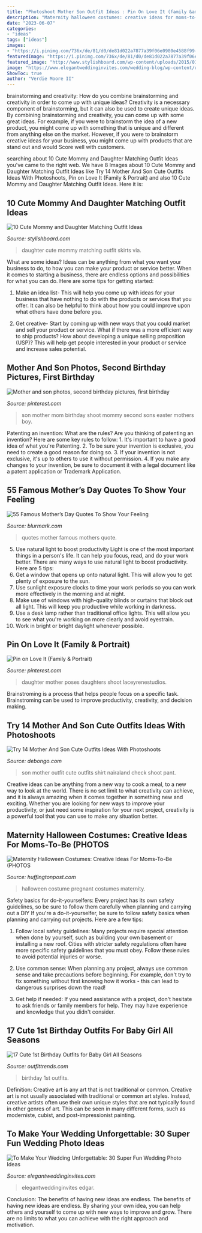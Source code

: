 ```yaml
---
title: "Photoshoot Mother Son Outfit Ideas : Pin On Love It (family &amp; Portrait)"
description: "Maternity halloween costumes: creative ideas for moms-to-be (photos"
date: "2023-06-07"
categories:
- "ideas"
tags: ["ideas"]
images:
- "https://i.pinimg.com/736x/de/81/d0/de81d022a7877a39f06e0980e4588f99--mother-daughter-photos-mother-daughters.jpg"
featuredImage: "https://i.pinimg.com/736x/de/81/d0/de81d022a7877a39f06e0980e4588f99--mother-daughter-photos-mother-daughters.jpg"
featured_image: "http://www.stylishboard.com/wp-content/uploads/2015/01/328.jpg"
image: "https://www.elegantweddinginvites.com/wedding-blog/wp-content/uploads/2015/12/funny-and-cute-wedding-photo-of-groom-and-son.jpg"
ShowToc: true
author: "Verdie Moore II"
---
```



brainstorming and creativity: How do you combine brainstorming and creativity in order to come up with unique ideas?
Creativity is a necessary component of brainstorming, but it can also be used to create unique ideas. By combining brainstorming and creativity, you can come up with some great ideas. For example, if you were to brainstorm the idea of a new product, you might come up with something that is unique and different from anything else on the market. However, if you were to brainstorm creative ideas for your business, you might come up with products that are stand out and would Score well with customers.

	

		
searching about 10 Cute Mommy and Daughter Matching Outfit Ideas you've came to the right web. We have 8 Images about 10 Cute Mommy and Daughter Matching Outfit Ideas like Try 14 Mother And Son Cute Outfits Ideas With Photoshoots, Pin on Love It (Family &amp; Portrait) and also 10 Cute Mommy and Daughter Matching Outfit Ideas. Here it is:
		
    
## 10 Cute Mommy And Daughter Matching Outfit Ideas

<img loading=lazy src="http://www.stylishboard.com/wp-content/uploads/2015/01/328.jpg" onerror="this.onerror=null;this.src='https://tse3.mm.bing.net/th?id=OIP.9Yk51trS9iecSsQcfi7M-AHaLF&amp;pid=15.1';" alt="10 Cute Mommy and Daughter Matching Outfit Ideas">

_Source: stylishboard.com_

>daughter cute mommy matching outfit skirts via. 

	

What are some ideas?
Ideas can be anything from what you want your business to do, to how you can make your product or service better. When it comes to starting a business, there are endless options and possibilities for what you can do. Here are some tips for getting started: 
1. Make an idea list- This will help you come up with ideas for your business that have nothing to do with the products or services that you offer. It can also be helpful to think about how you could improve upon what others have done before you.

2. Get creative- Start by coming up with new ways that you could market and sell your product or service. What if there was a more efficient way to ship products? How about developing a unique selling proposition (USP)? This will help get people interested in your product or service and increase sales potential. 


    
## Mother And Son Photos, Second Birthday Pictures, First Birthday

<img loading=lazy src="https://i.pinimg.com/736x/48/3a/7e/483a7e47b76d994cf6bc384d40582301--mothers-day-photo-shoot-sons-mother-and-son-photo-ideas.jpg" onerror="this.onerror=null;this.src='https://tse3.mm.bing.net/th?id=OIP.yeQsQv7VcHpX34mfLeLx0QHaLF&amp;pid=15.1';" alt="Mother and son photos, second birthday pictures, first birthday">

_Source: pinterest.com_

>son mother mom birthday shoot mommy second sons easter mothers boy. 

	

Patenting an invention: What are the rules?
Are you thinking of patenting an invention? Here are some key rules to follow: 1. It's important to have a good idea of what you're Patenting. 
2. To be sure your invention is exclusive, you need to create a good reason for doing so. 
3. If your invention is not exclusive, it's up to others to use it without permission. 4. If you make any changes to your invention, be sure to document it with a legal document like a patent application or Trademark Application. 
    
## 55 Famous Mother’s Day Quotes To Show Your Feeling

<img loading=lazy src="https://www.blurmark.com/wp-content/uploads/2017/03/Mothers-Day-Quote-56.jpg" onerror="this.onerror=null;this.src='https://tse4.mm.bing.net/th?id=OIP.DK9rcLnIICAEbVtgE1_y0AHaEZ&amp;pid=15.1';" alt="55 Famous Mother’s Day Quotes To Show Your Feeling">

_Source: blurmark.com_

>quotes mother famous mothers quote. 

	

5) Use natural light to boost productivity
Light is one of the most important things in a person's life. It can help you focus, read, and do your work better. There are many ways to use natural light to boost productivity. Here are 5 tips:
1) Get a window that opens up onto natural light. This will allow you to get plenty of exposure to the sun.
2) Use sunlight exposure clocks to time your work periods so you can work more effectively in the morning and at night.
3) Make use of windows with high-quality blinds or curtains that block out all light. This will keep you productive while working in darkness.
4) Use a desk lamp rather than traditional office lights. This will allow you to see what you're working on more clearly and avoid eyestrain.
5) Work in bright or bright daylight whenever possible.

    
## Pin On Love It (Family &amp; Portrait)

<img loading=lazy src="https://i.pinimg.com/736x/de/81/d0/de81d022a7877a39f06e0980e4588f99--mother-daughter-photos-mother-daughters.jpg" onerror="this.onerror=null;this.src='https://tse3.mm.bing.net/th?id=OIP.oDHzjwRDUgky-suL_0ZhUgHaLD&amp;pid=15.1';" alt="Pin on Love It (Family &amp; Portrait)">

_Source: pinterest.com_

>daughter mother poses daughters shoot laceyrenestudios. 

	

Brainstroming is a process that helps people focus on a specific task. Brainstroming can be used to improve productivity, creativity, and decision making.

    
## Try 14 Mother And Son Cute Outfits Ideas With Photoshoots

<img loading=lazy src="https://www.debongo.com/wp-content/uploads/2016/04/Cute-Mother-Son-Outfit-Ideas-4.jpg" onerror="this.onerror=null;this.src='https://tse4.mm.bing.net/th?id=OIP.1QuD0SxMtSiKoTqoRQkhKQHaHa&amp;pid=15.1';" alt="Try 14 Mother And Son Cute Outfits Ideas With Photoshoots">

_Source: debongo.com_

>son mother outfit cute outfits shirt nairaland check shoot pant. 

	

Creative ideas can be anything from a new way to cook a meal, to a new way to look at the world. There is no set limit to what creativity can achieve, and it is always amazing when it comes together in something new and exciting. Whether you are looking for new ways to improve your productivity, or just need some inspiration for your next project, creativity is a powerful tool that you can use to make any situation better.

    
## Maternity Halloween Costumes: Creative Ideas For Moms-To-Be (PHOTOS

<img loading=lazy src="https://s-i.huffpost.com/gen/797814/images/o-PREGNANT-COSTUME-IDEA-facebook.jpg" onerror="this.onerror=null;this.src='https://tse1.mm.bing.net/th?id=OIP.cHw8ch3sATujEZT3v6eZNQHaJL&amp;pid=15.1';" alt="Maternity Halloween Costumes: Creative Ideas For Moms-To-Be (PHOTOS">

_Source: huffingtonpost.com_

>halloween costume pregnant costumes maternity. 

	

Safety basics for do-it-yourselfers: Every project has its own safety guidelines, so be sure to follow them carefully when planning and carrying out a DIY
If you're a do-it-yourselfer, be sure to follow safety basics when planning and carrying out projects. Here are a few tips:
1. Follow local safety guidelines: Many projects require special attention when done by yourself, such as building your own basement or installing a new roof. Cities with stricter safety regulations often have more specific safety guidelines that you must obey. Follow these rules to avoid potential injuries or worse.

2. Use common sense: When planning any project, always use common sense and take precautions before beginning. For example, don't try to fix something without first knowing how it works - this can lead to dangerous surprises down the road!

3. Get help if needed: If you need assistance with a project, don't hesitate to ask friends or family members for help. They may have experience and knowledge that you didn't consider.

    
## 17 Cute 1st Birthday Outfits For Baby Girl All Seasons

<img loading=lazy src="https://www.outfittrends.com/wp-content/uploads/2015/04/a27364a6ab4c278576f25d9171826de2.jpg" onerror="this.onerror=null;this.src='https://tse2.mm.bing.net/th?id=OIP.lO88CoVENyJikMtt4cLlrwHaKX&amp;pid=15.1';" alt="17 Cute 1st Birthday Outfits for Baby Girl All Seasons">

_Source: outfittrends.com_

>birthday 1st outfits. 

	

Definition: Creative art is any art that is not traditional or common.
Creative art is not usually associated with traditional or common art styles. Instead, creative artists often use their own unique styles that are not typically found in other genres of art. This can be seen in many different forms, such as moderniste, cubist, and post-impressionist painting.

    
## To Make Your Wedding Unforgettable: 30 Super Fun Wedding Photo Ideas

<img loading=lazy src="https://www.elegantweddinginvites.com/wedding-blog/wp-content/uploads/2015/12/funny-and-cute-wedding-photo-of-groom-and-son.jpg" onerror="this.onerror=null;this.src='https://tse1.mm.bing.net/th?id=OIP.SdE2Y7cFrTWuKaXYDRGoWgHaLH&amp;pid=15.1';" alt="To Make Your Wedding Unforgettable: 30 Super Fun Wedding Photo Ideas">

_Source: elegantweddinginvites.com_

>elegantweddinginvites edgar. 

	

Conclusion: The benefits of having new ideas are endless.
The benefits of having new ideas are endless. By sharing your own idea, you can help others and yourself to come up with new ways to improve and grow. There are no limits to what you can achieve with the right approach and motivation.

